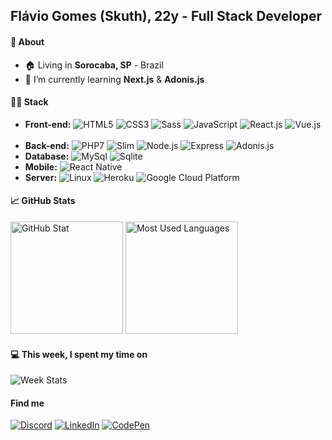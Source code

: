 ## Flávio Gomes (Skuth), 22y - Full Stack Developer

#### 📖 About

- 🏠 Living in <b>Sorocaba, SP</b> - Brazil
- 🌱  I’m currently learning <b>Next.js</b> & <b>Adonis.js</b>

#### 👨‍💻 Stack

- <b>Front-end:</b>
![HTML5](https://img.shields.io/badge/-HTML5-E34F26?style=flat-square&logo=html5&logoColor=ffffff)
![CSS3](https://img.shields.io/badge/-CSS3-1572B6?style=flat-square&logo=css3)
![Sass](https://img.shields.io/badge/-Sass-CC6699?style=flat-square&logo=sass&logoColor=white)
![JavaScript](https://img.shields.io/badge/-JavaScript-F7DF1E?style=flat-square&logo=javascript&logoColor=000000&color=FFCE5A)
![React.js](https://img.shields.io/badge/-React.js-20232A?style=flat-square&logo=react)
![Vue.js](https://img.shields.io/badge/-Vue.js-35495E?style=flat-square&logo=Vue.js)
 
- <b>Back-end:</b>
![PHP7](https://img.shields.io/badge/-PHP-777BB4?style=flat-square&logo=php&logoColor=ffffff)
![Slim](https://img.shields.io/badge/-Slim-719E40?style=flat-square)
![Node.js](https://img.shields.io/badge/-Node.js-43853D?style=flat-square&logo=node.js&logoColor=white)
![Express](https://img.shields.io/badge/-Express-404D59?style=flat-square)
![Adonis.js](https://img.shields.io/badge/-Adonis.js-5A45FF?style=flat-square&logo=adonisjs&logoColor=ffffff)
 
- <b>Database:</b>
![MySql](https://img.shields.io/badge/-MySql-00000F?style=flat-square&logo=mysql&logoColor=ffffff)
![Sqlite](https://img.shields.io/badge/-SQLite3-07405E?style=flat-square&logo=sqlite&logoColor=ffffff)
 
- <b>Mobile:</b>
![React Native](https://img.shields.io/badge/-React_Native-20232A?style=flat-square&logo=react&logoColor=61DAFB)
 
- <b>Server:</b>
![Linux](https://img.shields.io/badge/-Linux-87CF3E?style=flat-square)
![Heroku](https://img.shields.io/badge/-Heroku-430098?style=flat-square&logo=heroku&logoColor=white)
![Google Cloud Platform](https://img.shields.io/badge/-Google_Cloud-4285F4?style=flat-square&logo=google-cloud&logoColor=white)

#### 📈 GitHub Stats

<div>
  <img src="https://github-readme-stats.vercel.app/api?username=Skuth&show_icons=true&hide_border=true&bg_color=212121&text_color=f4f5f6&title_color=5CFFFC&icon_color=5CFFFC" height="180em" alt="GitHub Stat">
  <img src="https://github-readme-stats.vercel.app/api/top-langs/?username=Skuth&layout=compact&hide_border=true&bg_color=212121&text_color=f4f5f6&title_color=5CFFFC" height="180em" alt="Most Used Languages">
</div>

#### 💻 This week, I spent my time on

![Week Stats](https://github-readme-stats.vercel.app/api/wakatime?username=Skuth&hide_border=true&bg_color=212121&text_color=f4f5f6&title_color=5CFFFC&layout=compact)

#### Find me

[![Discord](https://img.shields.io/badge/Discord-7289DA?style=for-the-badge&logo=discord&logoColor=white)](https://discord.com/users/243465385616211978)
[![LinkedIn](https://img.shields.io/badge/LinkedIn-0077B5?style=for-the-badge&logo=linkedin&logoColor=white)](https://www.linkedin.com/in/skuth/)
[![CodePen](	https://img.shields.io/badge/CodePen-131417?style=for-the-badge)](https://codepen.io/skuth)
